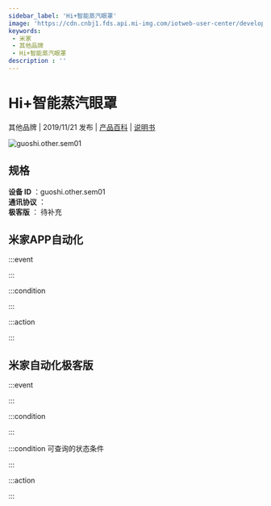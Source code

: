 ```yaml
---
sidebar_label: 'Hi+智能蒸汽眼罩'
image: 'https://cdn.cnbj1.fds.api.mi-img.com/iotweb-user-center/developer_1679047613916qSSQPKZY.png?GalaxyAccessKeyId=AKVGLQWBOVIRQ3XLEW&Expires=9223372036854775807&Signature=skjwss1b8m6KHKFlhhOYQpb5Bmo='
keywords: 
 - 米家
 - 其他品牌
 - Hi+智能蒸汽眼罩
description : ''
---
```

# Hi+智能蒸汽眼罩

其他品牌 | 2019/11/21 发布 | [产品百科](https://home.mi.com/webapp/content/baike/product/index.html?model=guoshi.other.sem01/) | [说明书](https://home.mi.com/views/introduction.html?model=guoshi.other.sem01&region=cn)

![guoshi.other.sem01](https://cdn.cnbj1.fds.api.mi-img.com/iotweb-user-center/developer_1679047613916qSSQPKZY.png?GalaxyAccessKeyId=AKVGLQWBOVIRQ3XLEW&Expires=9223372036854775807&Signature=skjwss1b8m6KHKFlhhOYQpb5Bmo=)

## 规格  
> 
**设备 ID** ：guoshi.other.sem01  
**通讯协议** ：  
**极客版**  ： 待补充 


## 米家APP自动化  

:::event  

:::

:::condition  

:::

:::action   

:::

## 米家自动化极客版  

:::event  

:::

:::condition  

:::

:::condition 可查询的状态条件  

:::

:::action  

:::

        
